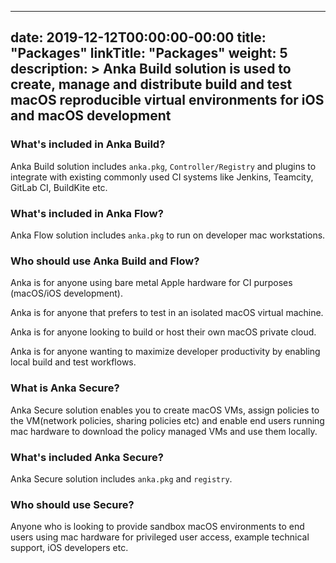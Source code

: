 

---
date: 2019-12-12T00:00:00-00:00
title: "Packages"
linkTitle: "Packages"
weight: 5
description: >
  Anka Build solution is used to create, manage and distribute build and test macOS reproducible virtual environments for iOS and macOS development
---



### What's included in Anka Build?
Anka Build solution includes `anka.pkg`, `Controller/Registry` and plugins to integrate with existing commonly used CI systems like Jenkins, Teamcity, GitLab CI, BuildKite etc.

### What's included in Anka Flow?
Anka Flow solution includes `anka.pkg` to run on developer mac workstations.

### Who should use Anka Build and Flow?
Anka is for anyone using bare metal Apple hardware for CI purposes (macOS/iOS development).

Anka is for anyone that prefers to test in an isolated macOS virtual machine.

Anka is for anyone looking to build or host their own macOS private cloud.

Anka is for anyone wanting to maximize developer productivity by enabling local build and test workflows.

### What is Anka Secure?
Anka Secure solution enables you to create macOS VMs, assign policies to the VM(network policies, sharing policies etc) and enable end users running mac hardware to download the policy managed VMs and use them locally.

### What's included Anka Secure?
Anka Secure solution includes `anka.pkg` and `registry`.

### Who should use Secure?
Anyone who is looking to provide sandbox macOS environments to end users using mac hardware for privileged user access, example technical support, iOS developers etc.
